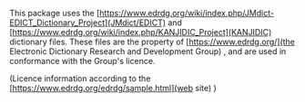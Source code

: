 


This package uses the 
[https://www.edrdg.org/wiki/index.php/JMdict-EDICT_Dictionary_Project](JMdict/EDICT)
and 
[https://www.edrdg.org/wiki/index.php/KANJIDIC_Project](KANJIDIC)
dictionary files. These files are the property of 
[https://www.edrdg.org/](the Electronic Dictionary Research and Development Group)
, and are used in conformance with the Group's licence. 

(Licence information according to the [https://www.edrdg.org/edrdg/sample.html](web site) )

